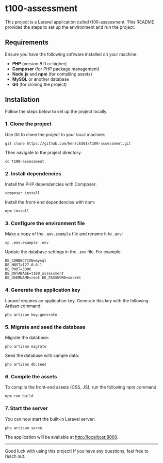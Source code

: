 # t100-assessment

This project is a Laravel application called t100-assessment. This README provides the steps to set up the environment and run the project.

## Requirements

Ensure you have the following software installed on your machine:

- **PHP** (version 8.0 or higher)
- **Composer** (for PHP package management)
- **Node.js** and **npm** (for compiling assets)
- **MySQL** or another database
- **Git** (for cloning the project)

## Installation

Follow the steps below to set up the project locally.

### 1. Clone the project

Use Git to clone the project to your local machine:

`git clone https://github.com/henrik561/t100-assessment.git`

Then navigate to the project directory:

`cd t100-assessment`

### 2. Install dependencies

Install the PHP dependencies with Composer:

`composer install`

Install the front-end dependencies with npm:

`npm install`

### 3. Configure the environment file

Make a copy of the `.env.example` file and rename it to `.env`:

`cp .env.example .env`

Update the database settings in the `.env` file. For example:

```
DB_CONNECTION=mysql 
DB_HOST=127.0.0.1 
DB_PORT=3306 
DB_DATABASE=t100_assessment 
DB_USERNAME=root DB_PASSWORD=secret
```

### 4. Generate the application key

Laravel requires an application key. Generate this key with the following Artisan command:

`php artisan key:generate`

### 5. Migrate and seed the database

Migrate the database:

`php artisan migrate`

Seed the database with sample data:

`php artisan db:seed`

### 6. Compile the assets

To compile the front-end assets (CSS, JS), run the following npm command:

`npm run build`

### 7. Start the server

You can now start the built-in Laravel server:

`php artisan serve`

The application will be available at [http://localhost:8000](http://localhost:8000).

---

Good luck with using this project! If you have any questions, feel free to reach out.